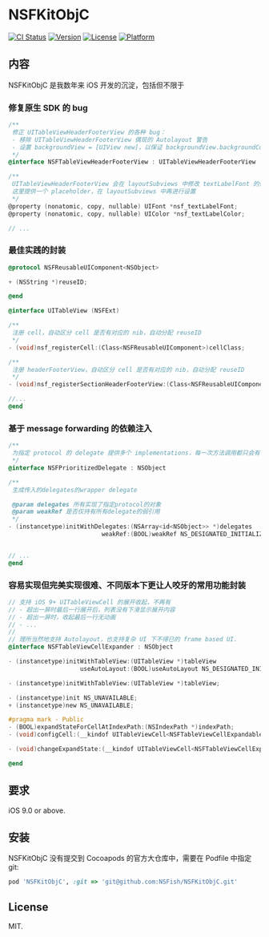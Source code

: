# NSFKitObjC

[![CI Status](https://img.shields.io/travis/NSFish/NSFKitObjC.svg?style=flat)](https://travis-ci.com/NSFish/NSFKitObjC)
[![Version](https://img.shields.io/github/tag/NSFish/NSFKitObjC.svg?style=flat)](https://github.com/NSFish/NSFKitObjC/releases)
[![License](https://img.shields.io/github/license/mashape/apistatus.svg)](https://github.com/NSFish/NSFKitObjC/blob/master/LICENSE)
[![Platform](https://img.shields.io/badge/platform-iOS-lightgrey.svg)](https://github.com/NSFish/NSFKitObjC)

## 内容

NSFKitObjC 是我数年来 iOS 开发的沉淀，包括但不限于

### 修复原生 SDK 的 bug

```Objective-C
/**
 修正 UITableViewHeaderFooterView 的各种 bug：
 - 移除 UITableViewHeaderFooterView 偶现的 Autolayout 警告
 - 设置 backgroundView = [UIView new]，以保证 backgroundView.backgroundColor 有效
 */
@interface NSFTableViewHeaderFooterView : UITableViewHeaderFooterView

/**
 UITableViewHeaderFooterView 会在 layoutSubviews 中修改 textLabelFont 的值导致外部设置无效
 这里提供一个 placeholder，在 layoutSubviews 中再进行设置
 */
@property (nonatomic, copy, nullable) UIFont *nsf_textLabelFont;
@property (nonatomic, copy, nullable) UIColor *nsf_textLabelColor;

// ...
```

### 最佳实践的封装

```Objective-C
@protocol NSFReusableUIComponent<NSObject>

+ (NSString *)reuseID;

@end

@interface UITableView (NSFExt)

/**
 注册 cell，自动区分 cell 是否有对应的 nib，自动分配 reuseID
 */
- (void)nsf_registerCell:(Class<NSFReusableUIComponent>)cellClass;

/**
 注册 headerFooterView，自动区分 cell 是否有对应的 nib，自动分配 reuseID
 */
- (void)nsf_registerSectionHeaderFooterView:(Class<NSFReusableUIComponent>)viewClass;

//...
@end
```

### 基于 message forwarding 的依赖注入

```Objective-C
/**
 为指定 protocol 的 delegate 提供多个 implementations，每一次方法调用都只会有一个 implementation 胜出并响应该调用。可以用于不同层级间的依赖注入。
 */
@interface NSFPrioritizedDelegate : NSObject

/**
 生成传入的delegates的wrapper delegate

 @param delegates 所有实现了指定protocol的对象
 @param weakRef 是否仅持有所有delegate的弱引用
 */
- (instancetype)initWithDelegates:(NSArray<id<NSObject>> *)delegates
                          weakRef:(BOOL)weakRef NS_DESIGNATED_INITIALIZER;


// ...
@end
```

### 容易实现但完美实现很难、不同版本下更让人咬牙的常用功能封装

```Objective-C
// 支持 iOS 9+ UITableViewCell 的展开收起，不再有
// - 超出一屏时最后一行展开后，列表没有下滑显示展开内容
// - 超出一屏时，收起最后一行无动画
// - ...
//
// 理所当然地支持 Autolayout，也支持复杂 UI 下不得已的 frame based UI.
@interface NSFTableViewCellExpander : NSObject

- (instancetype)initWithTableView:(UITableView *)tableView
                    useAutoLayout:(BOOL)useAutoLayout NS_DESIGNATED_INITIALIZER;

- (instancetype)initWithTableView:(UITableView *)tableView;

- (instancetype)init NS_UNAVAILABLE;
+ (instancetype)new NS_UNAVAILABLE;

#pragma mark - Public
- (BOOL)expandStateForCellAtIndexPath:(NSIndexPath *)indexPath;
- (void)configCell:(__kindof UITableViewCell<NSFTableViewCellExpandable> *)cell withExpandStateAtIndexPath:(NSIndexPath *)indexPath;

- (void)changeExpandState:(__kindof UITableViewCell<NSFTableViewCellExpandable> *)cell;

@end
```

## 要求

iOS 9.0 or above.

## 安装

NSFKitObjC 没有提交到 Cocoapods 的官方大仓库中，需要在 Podfile 中指定 git:

```ruby
pod 'NSFKitObjC', :git => 'git@github.com:NSFish/NSFKitObjC.git'
```

## License

MIT.
